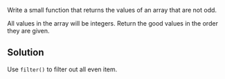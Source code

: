 Write a small function that returns the values of an array that are not odd.

All values in the array will be integers. Return the good values in the order they are given.

## Solution
Use `filter()` to filter out all even item. 
